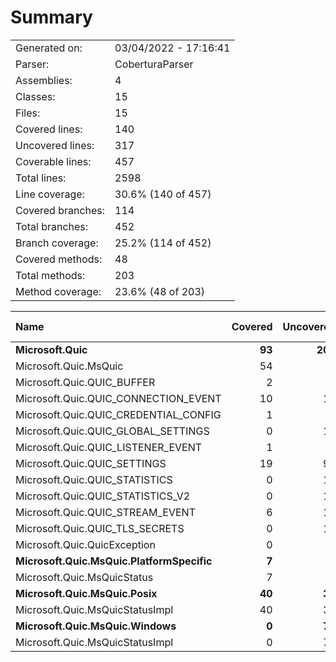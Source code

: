 ﻿# Summary
|||
|:---|:---|
| Generated on: | 03/04/2022 - 17:16:41 |
| Parser: | CoberturaParser |
| Assemblies: | 4 |
| Classes: | 15 |
| Files: | 15 |
| Covered lines: | 140 |
| Uncovered lines: | 317 |
| Coverable lines: | 457 |
| Total lines: | 2598 |
| Line coverage: | 30.6% (140 of 457) |
| Covered branches: | 114 |
| Total branches: | 452 |
| Branch coverage: | 25.2% (114 of 452) |
| Covered methods: | 48 |
| Total methods: | 203 |
| Method coverage: | 23.6% (48 of 203) |

|**Name**|**Covered**|**Uncovered**|**Coverable**|**Total**|**Line coverage**|**Covered**|**Total**|**Branch coverage**|**Covered**|**Total**|**Method coverage**|
|:---|---:|---:|---:|---:|---:|---:|---:|---:|---:|---:|---:|
|**Microsoft.Quic**|**93**|**209**|**302**|**2372**|**30.7%**|**5**|**14**|**35.7%**|**42**|**190**|**22.1%**|
|Microsoft.Quic.MsQuic|54|5|59|132|91.5%|5|10|50%|12|13|92.3%|
|Microsoft.Quic.QUIC_BUFFER|2|8|10|40|20%|0|2|0%|2|9|22.2%|
|Microsoft.Quic.QUIC_CONNECTION_EVENT|10|14|24|386|41.6%|0|0||10|21|47.6%|
|Microsoft.Quic.QUIC_CREDENTIAL_CONFIG|1|5|6|107|16.6%|0|0||1|6|16.6%|
|Microsoft.Quic.QUIC_GLOBAL_SETTINGS|0|11|11|105|0%|0|0||0|8|0%|
|Microsoft.Quic.QUIC_LISTENER_EVENT|1|7|8|94|12.5%|0|0||1|6|16.6%|
|Microsoft.Quic.QUIC_SETTINGS|19|97|116|739|16.3%|0|0||10|78|12.8%|
|Microsoft.Quic.QUIC_STATISTICS|0|12|12|192|0%|0|0||0|8|0%|
|Microsoft.Quic.QUIC_STATISTICS_V2|0|12|12|162|0%|0|0||0|8|0%|
|Microsoft.Quic.QUIC_STREAM_EVENT|6|14|20|258|30%|0|0||6|16|37.5%|
|Microsoft.Quic.QUIC_TLS_SECRETS|0|18|18|137|0%|0|0||0|12|0%|
|Microsoft.Quic.QuicException|0|6|6|20|0%|0|2|0%|0|5|0%|
|**Microsoft.Quic.MsQuic.PlatformSpecific**|**7**|**0**|**7**|**19**|**100%**|**1**|**2**|**50%**|**1**|**1**|**100%**|
|Microsoft.Quic.MsQuicStatus|7|0|7|19|100%|1|2|50%|1|1|100%|
|**Microsoft.Quic.MsQuic.Posix**|**40**|**34**|**74**|**104**|**54%**|**108**|**220**|**49%**|**5**|**6**|**83.3%**|
|Microsoft.Quic.MsQuicStatusImpl|40|34|74|104|54%|108|220|49%|5|6|83.3%|
|**Microsoft.Quic.MsQuic.Windows**|**0**|**74**|**74**|**103**|**0%**|**0**|**216**|**0%**|**0**|**6**|**0%**|
|Microsoft.Quic.MsQuicStatusImpl|0|74|74|103|0%|0|216|0%|0|6|0%|
